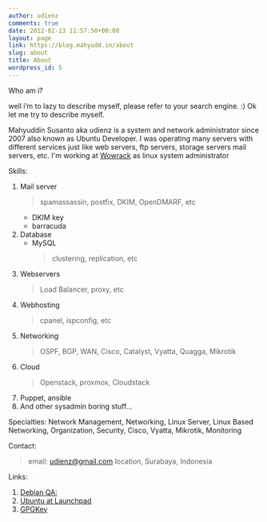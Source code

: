 ```yaml
---
author: udienz
comments: true
date: 2012-02-13 11:57:50+00:00
layout: page
link: https://blog.mahyudd.in/about
slug: about
title: About
wordpress_id: 5
---
```


Who am i?

well i’m to lazy to describe myself, please refer to your search engine. :) Ok let me try to describe myself.

Mahyuddin Susanto aka udienz is a  system and network administrator since 2007 also known as Ubuntu Developer. 
I was operating many servers with different services just like web servers, ftp servers, storage servers mail servers, etc. I'm working at 
[Wowrack](https://www.wowrack.com) as linux system administrator

Skills:

 1. Mail server
    > spamassassin, postfix, DKIM, OpenDMARF, etc
    * DKIM key
    * barracuda
 2. Database
    * MySQL
      > clustering, replication, etc
 2. Webservers
    > Load Balancer, proxy, etc
 3. Webhosting
    > cpanel, ispconfig, etc
 4. Networking
    > OSPF, BGP, WAN, Cisco, Catalyst, Vyatta, Quagga, Mikrotik
 5. Cloud
    > Openstack, proxmox, Cloudstack
 6. Puppet, ansible
 7. And other sysadmin boring stuff...

Specialties: Network Management, Networking, Linux Server, Linux Based Networking, Organization, Security, Cisco, Vyatta, Mikrotik, Monitoring

Contact:
 > email: udienz@gmail.com
 > location, Surabaya, Indonesia

Links:

1. [Debian QA:](http://qa.debian.org/developer.php?login=udienz%40ubuntu.com)
2. [Ubuntu at Launchpad](https://launchpad.net/~udienz/+related-software)
3. [GPGKey](http://keyserver.ubuntu.com:11371/pks/lookup?search=0xC66C603A15F8B1B071F01B3AB9876EB090B36C5B&op=index)

